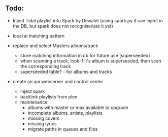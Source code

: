 ## Todo:
- Inject Tidal playlist into Spark by Devialet (using spark.py it can inject in the DB, but spark does not recognise/use it yet)
- local ai matching pattern

- replace and select Masters albums/track
    - store matching information in db for future use (superseeded)
    - when scanning a track, look if it's album is superseeded, then scan the corresponding track
    - superseeded table? - for albums and tracks

- create an api webserver and control center
    - inject spark
    - backlink playlists from plex
    - maintenance
        - albums with master or max available to upgrade
        - incomplete albums, artists, playlists
        - missing covers
        - missing lyrics
        - migrate paths in queues and files
